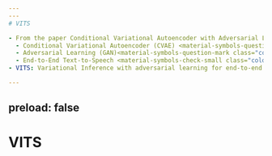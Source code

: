 ```yaml
---
---
# VITS

- From the paper Conditional Variational Autoencoder with Adversarial Learning for End-to-End Text-to-Speech
  - Conditional Variational Autoencoder (CVAE) <material-symbols-question-mark class="color-blue" />
  - Adversarial Learning (GAN)<material-symbols-question-mark class="color-blue" />
  - End-to-End Text-to-Speech <material-symbols-check-small class="color-green"/>
- VITS: Variational Inference with adversarial learning for end-to-end Text-to-Speech

---
```

preload: false
---
# VITS
<MotionCanvas project_name="vits" :clicks_to_frames="{0: [0, 59]}"/>